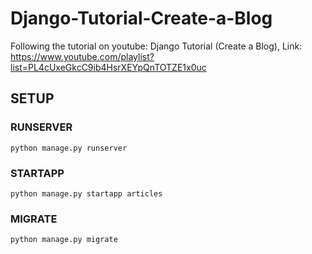 # Django-Tutorial-Create-a-Blog
Following the tutorial on youtube: Django Tutorial (Create a Blog), Link: https://www.youtube.com/playlist?list=PL4cUxeGkcC9ib4HsrXEYpQnTOTZE1x0uc



## SETUP 


### RUNSERVER

`python manage.py runserver`


### STARTAPP

`python manage.py startapp articles`

### MIGRATE

`python manage.py migrate`
